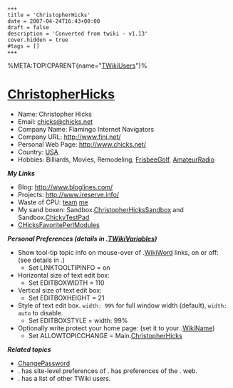     +++
    title = 'ChristopherHicks'
    date = 2007-04-24T16:43+00:00
    draft = false
    description = 'Converted from twiki - v1.13'
    cover.hidden = true
    #tags = []
    +++

%META:TOPICPARENT{name="[TWikiUsers](TWikiUsers "wikilink")"}%

# [ChristopherHicks](ChristopherHicks "wikilink")

- Name: Christopher Hicks
- Email: <chicks@chicks.net>
- Company Name: Flamingo Internet Navigators
- Company URL: <http://www.fini.net/>
- Personal Web Page: <http://www.chicks.net/>
- Country: [USA](http://en.wikipedia.org/wiki/Unites_States)
- Hobbies: Billiards, Movies, Remodeling,
  [FrisbeeGolf](FrisbeeGolf "wikilink"),
  [AmateurRadio](AmateurRadio "wikilink")

***My Links***

- Blog: <http://www.bloglines.com/>
- Projects: <http://www.ireserve.info/>
- Waste of CPU:
  [team](http://stats.distributed.net/team/tmsummary.php?project_id=8&team=31403)
  [me](http://stats.distributed.net/participant/psummary.php?project_id=8&id=73444)
- My sand boxen:
  Sandbox.[ChristopherHicksSandbox](ChristopherHicksSandbox "wikilink")
  and Sandbox.[ChickyTestPad](ChickyTestPad "wikilink")
- [CHicksFavoritePerlModules](CHicksFavoritePerlModules "wikilink")

***Personal Preferences (details in
<span class="twiki-macro TWIKIWEB"></span>.[TWikiVariables](TWikiVariables "wikilink"))***

- Show tool-tip topic info on mouse-over of
  <span class="twiki-macro TWIKIWEB"></span>.[WikiWord](WikiWord "wikilink")
  links, on or off: (see details in
  <span class="twiki-macro TWIKIWEB"></span>.<span class="twiki-macro WIKIPREFSTOPIC"></span>)
  - Set LINKTOOLTIPINFO = on
- Horizontal size of text edit box:
  - Set EDITBOXWIDTH = 110
- Vertical size of text edit box:
  - Set EDITBOXHEIGHT = 21
- Style of text edit box. `width: 99%` for full window width (default),
  `width: auto` to disable.
  - Set EDITBOXSTYLE = width: 99%
- Optionally write protect your home page: (set it to your
  <span class="twiki-macro TWIKIWEB"></span>.[WikiName](WikiName "wikilink"))
  - Set ALLOWTOPICCHANGE =
    Main.[ChristopherHicks](ChristopherHicks "wikilink")

***Related topics***

- [ChangePassword](ChangePassword "wikilink")
- <span class="twiki-macro TWIKIWEB"></span>.<span class="twiki-macro WIKIPREFSTOPIC"></span>
  has site-level preferences of
  <span class="twiki-macro WIKITOOLNAME"></span>.
  <span class="twiki-macro WEBPREFSTOPIC"></span> has preferences of the
  <span class="twiki-macro WIKITOOLNAME"></span>.<span class="twiki-macro WEB"></span>
  web.
- <span class="twiki-macro MAINWEB"></span>.<span class="twiki-macro WIKIUSERSTOPIC"></span>
  has a list of other TWiki users.
